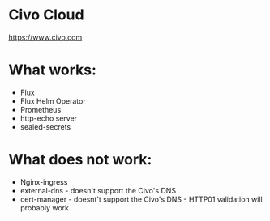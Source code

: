 Civo Cloud
=============

https://www.civo.com

# What works:
* Flux
* Flux Helm Operator
* Prometheus
* http-echo server
* sealed-secrets

# What does not work:
* Nginx-ingress
* external-dns - doesn't support the Civo's DNS
* cert-manager - doesnt't support the Civo's DNS - HTTP01 validation will probably work
